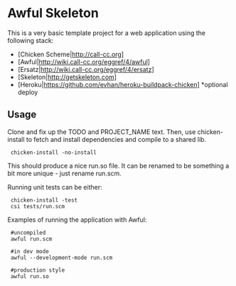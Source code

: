 Awful Skeleton
==============

This is a very basic template project for a web application using the following stack:

 * [Chicken Scheme|http://call-cc.org]
 * [Awful|http://wiki.call-cc.org/eggref/4/awful]
 * [Ersatz|http://wiki.call-cc.org/eggref/4/ersatz]
 * [Skeleton|http://getskeleton.com]
 * [Heroku|https://github.com/evhan/heroku-buildpack-chicken] *optional deploy

 Usage
 -----
 Clone and fix up the TODO and PROJECT_NAME text.
 Then, use chicken-install to fetch and install dependencies and compile to a shared lib.

     chicken-install -no-install

This should produce a nice run.so file. It can be renamed to be something a bit more
unique - just rename run.scm.
 
Running unit tests can be either:

     chicken-install -test
     csi tests/run.scm

Examples of running the application with Awful:

     #uncompiled
     awful run.scm

     #in dev mode
     awful --development-mode run.scm
     
     #production style
     awful run.so